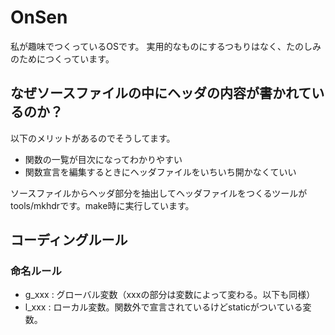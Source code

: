 OnSen
=====

私が趣味でつくっているOSです。
実用的なものにするつもりはなく、たのしみのためにつくっています。


なぜソースファイルの中にヘッダの内容が書かれているのか？
--------------------------------------------------------

以下のメリットがあるのでそうしてます。

* 関数の一覧が目次になってわかりやすい
* 関数宣言を編集するときにヘッダファイルをいちいち開かなくていい

ソースファイルからヘッダ部分を抽出してヘッダファイルをつくるツールが
tools/mkhdrです。make時に実行しています。


コーディングルール
------------------

### 命名ルール

* g_xxx : グローバル変数（xxxの部分は変数によって変わる。以下も同様）
* l_xxx : ローカル変数。関数外で宣言されているけどstaticがついている変数。

